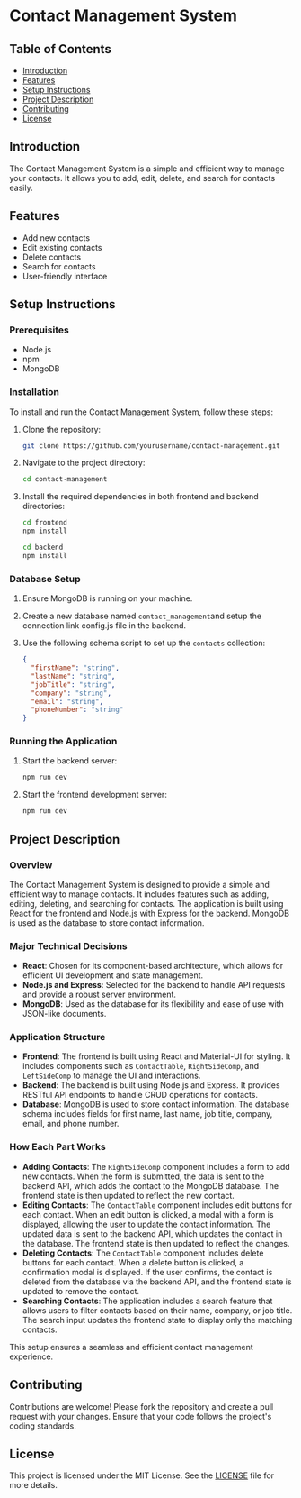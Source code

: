 # Contact Management System

## Table of Contents
- [Introduction](#introduction)
- [Features](#features)
- [Setup Instructions](#setup-instructions)
- [Project Description](#project-description)
- [Contributing](#contributing)
- [License](#license)

## Introduction
The Contact Management System is a simple and efficient way to manage your contacts. It allows you to add, edit, delete, and search for contacts easily.

## Features
- Add new contacts
- Edit existing contacts
- Delete contacts
- Search for contacts
- User-friendly interface

## Setup Instructions

### Prerequisites
- Node.js
- npm
- MongoDB

### Installation
To install and run the Contact Management System, follow these steps:

1. Clone the repository:
    ```bash
    git clone https://github.com/yourusername/contact-management.git
    ```
2. Navigate to the project directory:
    ```bash
    cd contact-management
    ```
3. Install the required dependencies in both frontend and backend directories:
    ```bash
    cd frontend
    npm install
    ```
    ```bash
    cd backend
    npm install
    ```

### Database Setup
1. Ensure MongoDB is running on your machine.
2. Create a new database named `contact_management`and setup the connection link config.js file in the backend.
3. Use the following schema script to set up the `contacts` collection:

    ```json
    {
      "firstName": "string",
      "lastName": "string",
      "jobTitle": "string",
      "company": "string",
      "email": "string",
      "phoneNumber": "string"
    }
    ```

### Running the Application
1. Start the backend server:
    ```bash
    npm run dev
    ```
2. Start the frontend development server:
    ```bash
    npm run dev
    ```

## Project Description

### Overview
The Contact Management System is designed to provide a simple and efficient way to manage contacts. It includes features such as adding, editing, deleting, and searching for contacts. The application is built using React for the frontend and Node.js with Express for the backend. MongoDB is used as the database to store contact information.

### Major Technical Decisions
- **React**: Chosen for its component-based architecture, which allows for efficient UI development and state management.
- **Node.js and Express**: Selected for the backend to handle API requests and provide a robust server environment.
- **MongoDB**: Used as the database for its flexibility and ease of use with JSON-like documents.

### Application Structure
- **Frontend**: The frontend is built using React and Material-UI for styling. It includes components such as `ContactTable`, `RightSideComp`, and `LeftSideComp` to manage the UI and interactions.
- **Backend**: The backend is built using Node.js and Express. It provides RESTful API endpoints to handle CRUD operations for contacts.
- **Database**: MongoDB is used to store contact information. The database schema includes fields for first name, last name, job title, company, email, and phone number.

### How Each Part Works
- **Adding Contacts**: The `RightSideComp` component includes a form to add new contacts. When the form is submitted, the data is sent to the backend API, which adds the contact to the MongoDB database. The frontend state is then updated to reflect the new contact.
- **Editing Contacts**: The `ContactTable` component includes edit buttons for each contact. When an edit button is clicked, a modal with a form is displayed, allowing the user to update the contact information. The updated data is sent to the backend API, which updates the contact in the database. The frontend state is then updated to reflect the changes.
- **Deleting Contacts**: The `ContactTable` component includes delete buttons for each contact. When a delete button is clicked, a confirmation modal is displayed. If the user confirms, the contact is deleted from the database via the backend API, and the frontend state is updated to remove the contact.
- **Searching Contacts**: The application includes a search feature that allows users to filter contacts based on their name, company, or job title. The search input updates the frontend state to display only the matching contacts.

This setup ensures a seamless and efficient contact management experience.

## Contributing
Contributions are welcome! Please fork the repository and create a pull request with your changes. Ensure that your code follows the project's coding standards.

## License
This project is licensed under the MIT License. See the [LICENSE](LICENSE) file for more details.